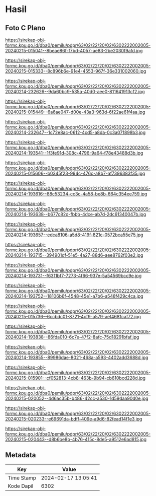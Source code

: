 # Hasil

## Foto C Plano

https://sirekap-obj-formc.kpu.go.id/dba0/pemilu/pdpr/63/02/22/20/02/6302222002005-20240215-015041--8beae86f-f7bd-4057-ae83-2be2030f9afd.jpg

https://sirekap-obj-formc.kpu.go.id/dba0/pemilu/pdpr/63/02/22/20/02/6302222002005-20240215-015333--8c896b6e-91e4-4553-967f-36e331002060.jpg

https://sirekap-obj-formc.kpu.go.id/dba0/pemilu/pdpr/63/02/22/20/02/6302222002005-20240214-232626--9da60bc9-535a-40d0-aee0-811641913cf2.jpg

https://sirekap-obj-formc.kpu.go.id/dba0/pemilu/pdpr/63/02/22/20/02/6302222002005-20240215-015449--6a6ae047-d00e-43a3-963d-6f22ae61f4aa.jpg

https://sirekap-obj-formc.kpu.go.id/dba0/pemilu/pdpr/63/02/22/20/02/6302222002005-20240214-232647--1c72e8ac-0612-4cd5-a8da-0c3a071898b3.jpg

https://sirekap-obj-formc.kpu.go.id/dba0/pemilu/pdpr/63/02/22/20/02/6302222002005-20240214-193541--1f3fe91d-308c-4796-9a64-f78e43488d3b.jpg

https://sirekap-obj-formc.kpu.go.id/dba0/pemilu/pdpr/63/02/22/20/02/6302222002005-20240215-015606--b0345f23-994c-476c-a8b7-af7396383f35.jpg

https://sirekap-obj-formc.kpu.go.id/dba0/pemilu/pdpr/63/02/22/20/02/6302222002005-20240214-193616--88c53234-cc3c-4a58-be8b-664c354ee759.jpg

https://sirekap-obj-formc.kpu.go.id/dba0/pemilu/pdpr/63/02/22/20/02/6302222002005-20240214-193638--b677c82d-fbbb-4dce-ab7d-2dc61340047b.jpg

https://sirekap-obj-formc.kpu.go.id/dba0/pemilu/pdpr/63/02/22/20/02/6302222002005-20240214-193657--edca8106-a5d8-419f-821c-0572bca55e75.jpg

https://sirekap-obj-formc.kpu.go.id/dba0/pemilu/pdpr/63/02/22/20/02/6302222002005-20240214-193715--394901df-51e5-4a27-88d6-aee8762f03e2.jpg

https://sirekap-obj-formc.kpu.go.id/dba0/pemilu/pdpr/63/02/22/20/02/6302222002005-20240214-193731--f6311bf7-7273-4f66-937e-5a54569bcc9e.jpg

https://sirekap-obj-formc.kpu.go.id/dba0/pemilu/pdpr/63/02/22/20/02/6302222002005-20240214-193752--18106b6f-4548-45e1-a7b6-a548f429c4ca.jpg

https://sirekap-obj-formc.kpu.go.id/dba0/pemilu/pdpr/63/02/22/20/02/6302222002005-20240215-015736--6ccbdc01-8721-4cf9-a579-aef4681caf72.jpg

https://sirekap-obj-formc.kpu.go.id/dba0/pemilu/pdpr/63/02/22/20/02/6302222002005-20240214-193838--86fda010-6c7e-47f2-8afc-75d18291bfaf.jpg

https://sirekap-obj-formc.kpu.go.id/dba0/pemilu/pdpr/63/02/22/20/02/6302222002005-20240214-193855--89986dae-8021-468a-a593-4402add3688d.jpg

https://sirekap-obj-formc.kpu.go.id/dba0/pemilu/pdpr/63/02/22/20/02/6302222002005-20240215-015901--cf052813-4cb8-463b-9b94-cb610bcd228d.jpg

https://sirekap-obj-formc.kpu.go.id/dba0/pemilu/pdpr/63/02/22/20/02/6302222002005-20240215-020052--4d6ac35b-b486-42cc-a530-1d59daa90d0e.jpg

https://sirekap-obj-formc.kpu.go.id/dba0/pemilu/pdpr/63/02/22/20/02/6302222002005-20240215-020233--e69691da-bdff-409e-a9d6-82fead14f1e3.jpg

https://sirekap-obj-formc.kpu.go.id/dba0/pemilu/pdpr/63/02/22/20/02/6302222002005-20240215-020443--d8b6be8b-4b76-415c-8de5-a9512e6ad815.jpg


## Metadata

| Key        | Value               |
| ---------- | ------------------- |
| Time Stamp | 2024-02-17 13:05:41 |
| Kode Dapil | 6302                |



